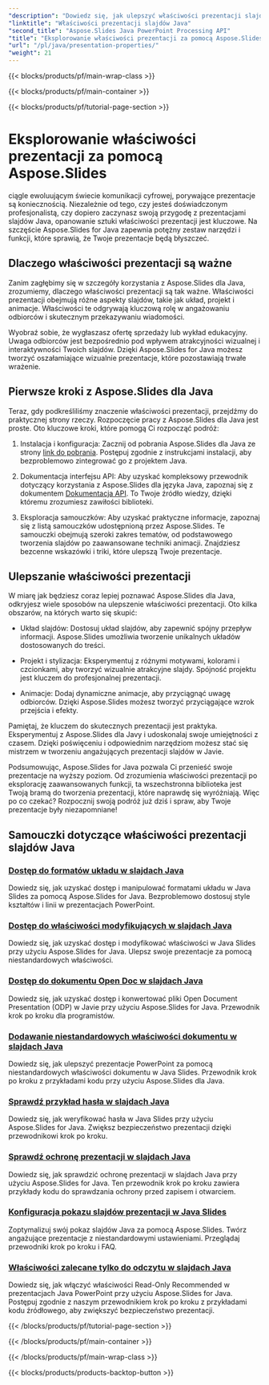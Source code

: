 ```yaml
---
"description": "Dowiedz się, jak ulepszyć właściwości prezentacji slajdów Java za pomocą samouczków Aspose.Slides for Java. Odkryj wskazówki i triki dotyczące dynamicznych prezentacji."
"linktitle": "Właściwości prezentacji slajdów Java"
"second_title": "Aspose.Slides Java PowerPoint Processing API"
"title": "Eksplorowanie właściwości prezentacji za pomocą Aspose.Slides"
"url": "/pl/java/presentation-properties/"
"weight": 21
---
```


{{< blocks/products/pf/main-wrap-class >}}

{{< blocks/products/pf/main-container >}}

{{< blocks/products/pf/tutorial-page-section >}}

# Eksplorowanie właściwości prezentacji za pomocą Aspose.Slides


ciągle ewoluującym świecie komunikacji cyfrowej, porywające prezentacje są koniecznością. Niezależnie od tego, czy jesteś doświadczonym profesjonalistą, czy dopiero zaczynasz swoją przygodę z prezentacjami slajdów Java, opanowanie sztuki właściwości prezentacji jest kluczowe. Na szczęście Aspose.Slides for Java zapewnia potężny zestaw narzędzi i funkcji, które sprawią, że Twoje prezentacje będą błyszczeć.

## Dlaczego właściwości prezentacji są ważne

Zanim zagłębimy się w szczegóły korzystania z Aspose.Slides dla Java, zrozumiemy, dlaczego właściwości prezentacji są tak ważne. Właściwości prezentacji obejmują różne aspekty slajdów, takie jak układ, projekt i animacje. Właściwości te odgrywają kluczową rolę w angażowaniu odbiorców i skutecznym przekazywaniu wiadomości.

Wyobraź sobie, że wygłaszasz ofertę sprzedaży lub wykład edukacyjny. Uwaga odbiorców jest bezpośrednio pod wpływem atrakcyjności wizualnej i interaktywności Twoich slajdów. Dzięki Aspose.Slides for Java możesz tworzyć oszałamiające wizualnie prezentacje, które pozostawiają trwałe wrażenie.

## Pierwsze kroki z Aspose.Slides dla Java

Teraz, gdy podkreśliliśmy znaczenie właściwości prezentacji, przejdźmy do praktycznej strony rzeczy. Rozpoczęcie pracy z Aspose.Slides dla Java jest proste. Oto kluczowe kroki, które pomogą Ci rozpocząć podróż:

1. Instalacja i konfiguracja: Zacznij od pobrania Aspose.Slides dla Java ze strony [link do pobrania](https://releases.aspose.com/slides/java/). Postępuj zgodnie z instrukcjami instalacji, aby bezproblemowo zintegrować go z projektem Java.

2. Dokumentacja interfejsu API: Aby uzyskać kompleksowy przewodnik dotyczący korzystania z Aspose.Slides dla języka Java, zapoznaj się z dokumentem [Dokumentacja API](https://reference.aspose.com/slides/java/). To Twoje źródło wiedzy, dzięki któremu zrozumiesz zawiłości biblioteki.

3. Eksploracja samouczków: Aby uzyskać praktyczne informacje, zapoznaj się z listą samouczków udostępnioną przez Aspose.Slides. Te samouczki obejmują szeroki zakres tematów, od podstawowego tworzenia slajdów po zaawansowane techniki animacji. Znajdziesz bezcenne wskazówki i triki, które ulepszą Twoje prezentacje.

## Ulepszanie właściwości prezentacji

W miarę jak będziesz coraz lepiej poznawać Aspose.Slides dla Java, odkryjesz wiele sposobów na ulepszenie właściwości prezentacji. Oto kilka obszarów, na których warto się skupić:

- Układ slajdów: Dostosuj układ slajdów, aby zapewnić spójny przepływ informacji. Aspose.Slides umożliwia tworzenie unikalnych układów dostosowanych do treści.

- Projekt i stylizacja: Eksperymentuj z różnymi motywami, kolorami i czcionkami, aby tworzyć wizualnie atrakcyjne slajdy. Spójność projektu jest kluczem do profesjonalnej prezentacji.

- Animacje: Dodaj dynamiczne animacje, aby przyciągnąć uwagę odbiorców. Dzięki Aspose.Slides możesz tworzyć przyciągające wzrok przejścia i efekty.

Pamiętaj, że kluczem do skutecznych prezentacji jest praktyka. Eksperymentuj z Aspose.Slides dla Javy i udoskonalaj swoje umiejętności z czasem. Dzięki poświęceniu i odpowiednim narzędziom możesz stać się mistrzem w tworzeniu angażujących prezentacji slajdów w Javie.

Podsumowując, Aspose.Slides for Java pozwala Ci przenieść swoje prezentacje na wyższy poziom. Od zrozumienia właściwości prezentacji po eksplorację zaawansowanych funkcji, ta wszechstronna biblioteka jest Twoją bramą do tworzenia prezentacji, które naprawdę się wyróżniają. Więc po co czekać? Rozpocznij swoją podróż już dziś i spraw, aby Twoje prezentacje były niezapomniane!

## Samouczki dotyczące właściwości prezentacji slajdów Java
### [Dostęp do formatów układu w slajdach Java](./access-layout-formats-in-java-slides/)
Dowiedz się, jak uzyskać dostęp i manipulować formatami układu w Java Slides za pomocą Aspose.Slides for Java. Bezproblemowo dostosuj style kształtów i linii w prezentacjach PowerPoint.
### [Dostęp do właściwości modyfikujących w slajdach Java](./access-modifying-properties-in-java-slides/)
Dowiedz się, jak uzyskać dostęp i modyfikować właściwości w Java Slides przy użyciu Aspose.Slides for Java. Ulepsz swoje prezentacje za pomocą niestandardowych właściwości.
### [Dostęp do dokumentu Open Doc w slajdach Java](./access-open-doc-in-java-slides/)
Dowiedz się, jak uzyskać dostęp i konwertować pliki Open Document Presentation (ODP) w Javie przy użyciu Aspose.Slides for Java. Przewodnik krok po kroku dla programistów.
### [Dodawanie niestandardowych właściwości dokumentu w slajdach Java](./add-custom-document-properties-in-java-slides/)
Dowiedz się, jak ulepszyć prezentacje PowerPoint za pomocą niestandardowych właściwości dokumentu w Java Slides. Przewodnik krok po kroku z przykładami kodu przy użyciu Aspose.Slides dla Java.
### [Sprawdź przykład hasła w slajdach Java](./check-password-example-in-java-slides/)
Dowiedz się, jak weryfikować hasła w Java Slides przy użyciu Aspose.Slides for Java. Zwiększ bezpieczeństwo prezentacji dzięki przewodnikowi krok po kroku.
### [Sprawdź ochronę prezentacji w slajdach Java](./check-presentation-protection-in-java-slides/)
Dowiedz się, jak sprawdzić ochronę prezentacji w slajdach Java przy użyciu Aspose.Slides for Java. Ten przewodnik krok po kroku zawiera przykłady kodu do sprawdzania ochrony przed zapisem i otwarciem.
### [Konfiguracja pokazu slajdów prezentacji w Java Slides](./presentation-slide-show-setup-in-java-slides/)
Zoptymalizuj swój pokaz slajdów Java za pomocą Aspose.Slides. Twórz angażujące prezentacje z niestandardowymi ustawieniami. Przeglądaj przewodniki krok po kroku i FAQ.
### [Właściwości zalecane tylko do odczytu w slajdach Java](./read-only-recommended-properties-in-java-slides/)
Dowiedz się, jak włączyć właściwości Read-Only Recommended w prezentacjach Java PowerPoint przy użyciu Aspose.Slides for Java. Postępuj zgodnie z naszym przewodnikiem krok po kroku z przykładami kodu źródłowego, aby zwiększyć bezpieczeństwo prezentacji.

{{< /blocks/products/pf/tutorial-page-section >}}

{{< /blocks/products/pf/main-container >}}

{{< /blocks/products/pf/main-wrap-class >}}

{{< blocks/products/products-backtop-button >}}